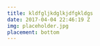 ```yaml
---
title: kldfgljkdglkjdfgkldgs
date: 2017-04-04 22:46:19 Z
img: placeholder.jpg
placement: bottom
---
```


